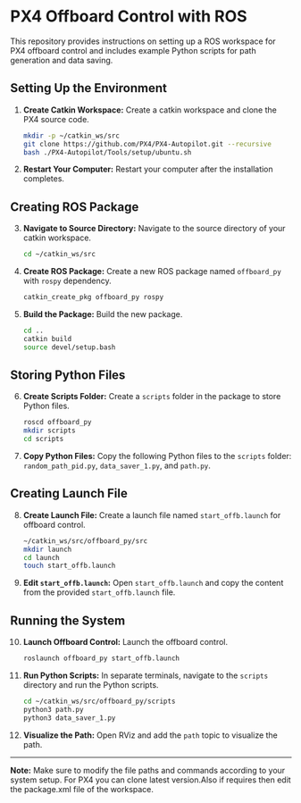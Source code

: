 # PX4 Offboard Control with ROS

This repository provides instructions on setting up a ROS workspace for PX4 offboard control and includes example Python scripts for path generation and data saving.

## Setting Up the Environment

1. **Create Catkin Workspace:** Create a catkin workspace and clone the PX4 source code.

    ```bash
    mkdir -p ~/catkin_ws/src
    git clone https://github.com/PX4/PX4-Autopilot.git --recursive
    bash ./PX4-Autopilot/Tools/setup/ubuntu.sh
    ```

2. **Restart Your Computer:** Restart your computer after the installation completes.

## Creating ROS Package

3. **Navigate to Source Directory:** Navigate to the source directory of your catkin workspace.

    ```bash
    cd ~/catkin_ws/src
    ```

4. **Create ROS Package:** Create a new ROS package named `offboard_py` with `rospy` dependency.

    ```bash
    catkin_create_pkg offboard_py rospy
    ```

5. **Build the Package:** Build the new package.

    ```bash
    cd ..
    catkin build
    source devel/setup.bash
    ```

## Storing Python Files

6. **Create Scripts Folder:** Create a `scripts` folder in the package to store Python files.

    ```bash
    roscd offboard_py
    mkdir scripts
    cd scripts
    ```

7. **Copy Python Files:** Copy the following Python files to the `scripts` folder: `random_path_pid.py`, `data_saver_1.py`, and `path.py`.

## Creating Launch File

8. **Create Launch File:** Create a launch file named `start_offb.launch` for offboard control.

    ```bash
    ~/catkin_ws/src/offboard_py/src
    mkdir launch
    cd launch
    touch start_offb.launch
    ```

9. **Edit `start_offb.launch`:** Open `start_offb.launch` and copy the content from the provided `start_offb.launch` file.

## Running the System

10. **Launch Offboard Control:** Launch the offboard control.

    ```bash
    roslaunch offboard_py start_offb.launch
    ```

11. **Run Python Scripts:** In separate terminals, navigate to the `scripts` directory and run the Python scripts.

    ```bash
    cd ~/catkin_ws/src/offboard_py/scripts
    python3 path.py
    python3 data_saver_1.py
    ```

12. **Visualize the Path:** Open RViz and add the `path` topic to visualize the path.

---

**Note:** Make sure to modify the file paths and commands according to your system setup. For PX4 you can clone latest version.Also if requires then edit the package.xml file of the workspace.
